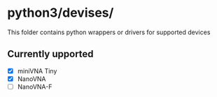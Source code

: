 # python3/devises/
This folder contains python wrappers or drivers for supported devices

## Currently upported
- [X] miniVNA Tiny
- [X] NanoVNA
- [ ] NanoVNA-F